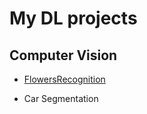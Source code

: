 # My DL projects

## Computer Vision

- [FlowersRecognition](khl/DLProjects/blob/main/FlowersRecognition.ipynb)

- Car Segmentation



